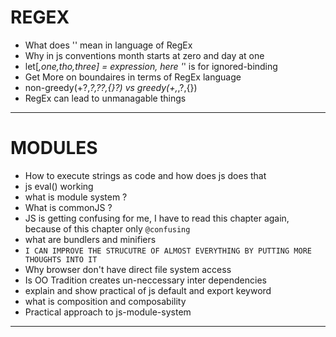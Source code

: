 # REGEX

- What does '' mean in language of RegEx
- Why in js conventions month starts at zero and day at one
- let[_,one,tho,three] = expression, here '_' is for ignored-binding
- Get More on boundaires in terms of RegEx language
- non-greedy(+?,*?,??,{}?) vs greedy(+,*,?,{})
- RegEx can lead to unmanagable things
____

# MODULES

- How to execute strings as code and how does js does that
- js eval() working 
- what is module system ?
- What is commonJS ?
- JS is getting confusing for me, I have to read this chapter again, because of this chapter only ``` @confusing ```
- what are bundlers and minifiers
- ``` I CAN IMPROVE THE STRUCUTRE OF ALMOST EVERYTHING BY PUTTING MORE THOUGHTS INTO IT ```
- Why browser don't have direct file system access
- Is OO Tradition creates un-neccessary inter dependencies
- explain and show practical of js default and export keyword
- what is composition and composability
- Practical approach to js-module-system

_____